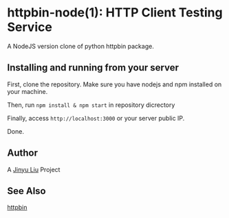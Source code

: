 # httpbin-node(1): HTTP Client Testing Service

A NodeJS version clone of python httpbin package.

## Installing and running from your server

First, clone the repository. Make sure you have nodejs and npm installed on your machine.

Then, run `npm install & npm start` in repository dicrectory

Finally, access `http://localhost:3000` or your server public IP.

Done.

## Author
A [Jinyu Liu](mailto:simon.jinyu.liu@gmail.com) Project

## See Also
[httpbin](http://httpbin.org)
